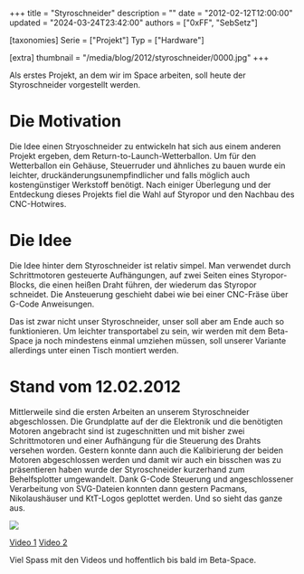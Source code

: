 +++
title = "Styroschneider"
description = ""
date = "2012-02-12T12:00:00"
updated = "2024-03-24T23:42:00"
authors = ["0xFF", "SebSetz"]

[taxonomies]
Serie = ["Projekt"]
Typ = ["Hardware"]

[extra]
thumbnail = "/media/blog/2012/styroschneider/0000.jpg"
+++

Als erstes Projekt, an dem wir im Space arbeiten, soll heute der Styroschneider
vorgestellt werden.

# Die Motivation

Die Idee einen Stryoschneider zu entwickeln hat sich aus einem anderen Projekt
ergeben, dem Return-to-Launch-Wetterballon. Um für den Wetterballon ein
Gehäuse, Steuerruder und ähnliches zu bauen wurde ein leichter,
druckänderungsunempfindlicher und falls möglich auch kostengünstiger Werkstoff
benötigt. Nach einiger Überlegung und der Entdeckung dieses Projekts fiel die
Wahl auf Styropor und den Nachbau des CNC-Hotwires.

# Die Idee

Die Idee hinter dem Styroschneider ist relativ simpel. Man verwendet durch
Schrittmotoren gesteuerte Aufhängungen, auf zwei Seiten eines Styropor-Blocks,
die einen heißen Draht führen, der wiederum das Styropor schneidet. Die
Ansteuerung geschieht dabei wie bei einer CNC-Fräse über G-Code Anweisungen.

Das ist zwar nicht unser Styroschneider, unser soll aber am Ende auch so
funktionieren. Um leichter transportabel zu sein, wir werden mit dem Beta-Space
ja noch mindestens einmal umziehen müssen, soll unserer Variante allerdings
unter einen Tisch montiert werden.

# Stand vom 12.02.2012

Mittlerweile sind die ersten Arbeiten an unserem Styroschneider abgeschlossen.
Die Grundplatte auf der die Elektronik und die benötigten Motoren angebracht
sind ist zugeschnitten und mit bisher zwei Schrittmotoren und einer Aufhängung
für die Steuerung des Drahts versehen worden. Gestern konnte dann auch die
Kalibirierung der beiden Motoren abgeschlossen werden und damit wir auch ein
bisschen was zu präsentieren haben wurde der Styroschneider kurzerhand zum
Behelfsplotter umgewandelt. Dank G-Code Steuerung und angeschlossener
Verarbeitung von SVG-Dateien konnten dann gestern Pacmans, Nikolaushäuser und
KtT-Logos geplottet werden. Und so sieht das ganze aus.

![](/media/blog/2012/styroschneider/0000.jpg)

[Video 1](https://youtube.com/watch?v=r4XIohDZIYs)
[Video 2](https://youtube.com/watch?v=vNpmt4UVJ5w)

Viel Spass mit den Videos und hoffentlich bis bald im Beta-Space.
